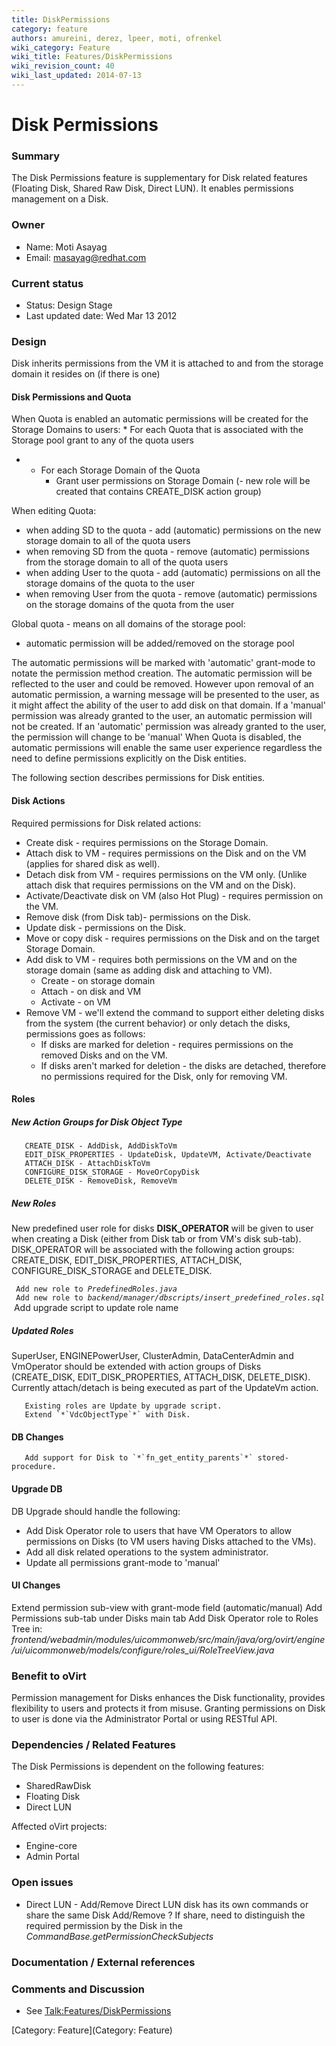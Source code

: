 ```yaml
---
title: DiskPermissions
category: feature
authors: amureini, derez, lpeer, moti, ofrenkel
wiki_category: Feature
wiki_title: Features/DiskPermissions
wiki_revision_count: 40
wiki_last_updated: 2014-07-13
---
```


# Disk Permissions

### Summary

The Disk Permissions feature is supplementary for Disk related features (Floating Disk, Shared Raw Disk, Direct LUN). It enables permissions management on a Disk.

### Owner

*   Name: Moti Asayag
*   Email: masayag@redhat.com

### Current status

*   Status: Design Stage
*   Last updated date: Wed Mar 13 2012

### Design

Disk inherits permissions from the VM it is attached to and from the storage domain it resides on (if there is one)

#### Disk Permissions and Quota

When Quota is enabled an automatic permissions will be created for the Storage Domains to users:
\* For each Quota that is associated with the Storage pool grant to any of the quota users

*   -   For each Storage Domain of the Quota
        -   Grant user permissions on Storage Domain (- new role will be created that contains CREATE_DISK action group)

When editing Quota:

*   when adding SD to the quota - add (automatic) permissions on the new storage domain to all of the quota users
*   when removing SD from the quota - remove (automatic) permissions from the storage domain to all of the quota users
*   when adding User to the quota - add (automatic) permissions on all the storage domains of the quota to the user
*   when removing User from the quota - remove (automatic) permissions on the storage domains of the quota from the user

Global quota - means on all domains of the storage pool:

*   automatic permission will be added/removed on the storage pool

The automatic permissions will be marked with 'automatic' grant-mode to notate the permission method creation.
The automatic permission will be reflected to the user and could be removed. However upon removal of an automatic permission,
a warning message will be presented to the user, as it might affect the ability of the user to add disk on that domain.
If a 'manual' permission was already granted to the user, an automatic permission will not be created.
If an 'automatic' permission was already granted to the user, the permission will change to be 'manual'
 When Quota is disabled, the automatic permissions will enable the same user experience regardless the need to define permissions explicitly on the Disk entities.

The following section describes permissions for Disk entities.

#### Disk Actions

Required permissions for Disk related actions:

*   Create disk - requires permissions on the Storage Domain.
*   Attach disk to VM - requires permissions on the Disk and on the VM (applies for shared disk as well).
*   Detach disk from VM - requires permissions on the VM only. (Unlike attach disk that requires permissions on the VM and on the Disk).
*   Activate/Deactivate disk on VM (also Hot Plug) - requires permission on the VM.
*   Remove disk (from Disk tab)- permissions on the Disk.
*   Update disk - permissions on the Disk.
*   Move or copy disk - requires permissions on the Disk and on the target Storage Domain.
*   Add disk to VM - requires both permissions on the VM and on the storage domain (same as adding disk and attaching to VM).
    -   Create - on storage domain
    -   Attach - on disk and VM
    -   Activate - on VM
*   Remove VM - we'll extend the command to support either deleting disks from the system (the current behavior) or only detach the disks, permissions goes as follows:
    -   If disks are marked for deletion - requires permissions on the removed Disks and on the VM.
    -   If disks aren't marked for deletion - the disks are detached, therefore no permissions required for the Disk, only for removing VM.

#### Roles

##### New Action Groups for Disk Object Type

       CREATE_DISK - AddDisk, AddDiskToVm
       EDIT_DISK_PROPERTIES - UpdateDisk, UpdateVM, Activate/Deactivate
       ATTACH_DISK - AttachDiskToVm
       CONFIGURE_DISK_STORAGE - MoveOrCopyDisk
       DELETE_DISK - RemoveDisk, RemoveVm

##### New Roles

New predefined user role for disks **DISK_OPERATOR** will be given to user when creating a Disk (either from Disk tab or from VM's disk sub-tab).
DISK_OPERATOR will be associated with the following action groups: CREATE_DISK, EDIT_DISK_PROPERTIES, ATTACH_DISK, CONFIGURE_DISK_STORAGE and DELETE_DISK.

` Add new role to `*`PredefinedRoles.java`*
` Add new role to `*`backend/manager/dbscripts/insert_predefined_roles.sql`*
       Add upgrade script to update role name

##### Updated Roles

SuperUser, ENGINEPowerUser, ClusterAdmin, DataCenterAdmin and VmOperator should be extended with action groups of Disks (CREATE_DISK, EDIT_DISK_PROPERTIES, ATTACH_DISK, DELETE_DISK).
Currently attach/detach is being executed as part of the UpdateVm action.

       Existing roles are Update by upgrade script.
       Extend `*`VdcObjectType`*` with Disk.

#### DB Changes

       Add support for Disk to `*`fn_get_entity_parents`*` stored-procedure.

#### Upgrade DB

DB Upgrade should handle the following:

*   Add Disk Operator role to users that have VM Operators to allow permissions on Disks (to VM users having Disks attached to the VMs).
*   Add all disk related operations to the system administrator.
*   Update all permissions grant-mode to 'manual'

#### UI Changes

Extend permission sub-view with grant-mode field (automatic/manual)
Add Permissions sub-tab under Disks main tab
Add Disk Operator role to Roles Tree in:
 *frontend/webadmin/modules/uicommonweb/src/main/java/org/ovirt/engine/ui/uicommonweb/models/configure/roles_ui/RoleTreeView.java*

### Benefit to oVirt

Permission management for Disks enhances the Disk functionality, provides flexibility to users and protects it from misuse.
Granting permissions on Disk to user is done via the Administrator Portal or using RESTful API.

### Dependencies / Related Features

The Disk Permissions is dependent on the following features:

*   SharedRawDisk
*   Floating Disk
*   Direct LUN

Affected oVirt projects:

*   Engine-core
*   Admin Portal

### Open issues

*   Direct LUN - Add/Remove Direct LUN disk has its own commands or share the same Disk Add/Remove ? If share, need to distinguish the required permission by the Disk in the *CommandBase.getPermissionCheckSubjects*

### Documentation / External references

### Comments and Discussion

*   See <Talk:Features/DiskPermissions>

[Category: Feature](Category: Feature)

